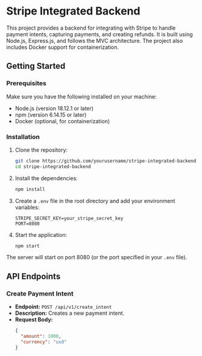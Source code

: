# Stripe Integrated Backend

This project provides a backend for integrating with Stripe to handle payment intents, capturing payments, and creating refunds. It is built using Node.js, Express.js, and follows the MVC architecture. The project also includes Docker support for containerization.

## Getting Started

### Prerequisites

Make sure you have the following installed on your machine:

- Node.js (version 18.12.1 or later)
- npm (version 6.14.15 or later)
- Docker (optional, for containerization)

### Installation

1. Clone the repository:

    ```sh
    git clone https://github.com/yourusername/stripe-integrated-backend.git
    cd stripe-integrated-backend
    ```

2. Install the dependencies:

    ```sh
    npm install
    ```

3. Create a `.env` file in the root directory and add your environment variables:

    ```env
    STRIPE_SECRET_KEY=your_stripe_secret_key
    PORT=8080
    ```

4. Start the application:

    ```sh
    npm start
    ```

The server will start on port 8080 (or the port specified in your `.env` file).

## API Endpoints

### Create Payment Intent

- **Endpoint:** `POST /api/v1/create_intent`
- **Description:** Creates a new payment intent.
- **Request Body:**
  ```json
  {
    "amount": 1000,
    "currency": "usd"
  }
